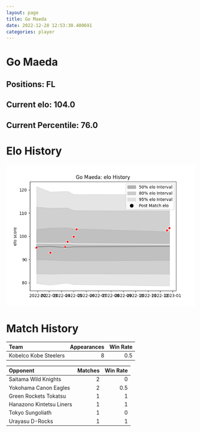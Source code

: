 ```yaml
---  
layout: page  
title: Go Maeda  
date: 2022-12-28 12:53:30.400691  
categories: player  
---
```

# Go Maeda

## Positions: FL

## Current elo: 104.0

## Current Percentile: 76.0

# Elo History


![elo history](history_GoMaeda.png)
# Match History


| Team                  |   Appearances |   Win Rate |
|:----------------------|--------------:|-----------:|
| Kobelco Kobe Steelers |             8 |        0.5 |

| Opponent                 |   Matches |   Win Rate |
|:-------------------------|----------:|-----------:|
| Saitama Wild Knights     |         2 |        0   |
| Yokohama Canon Eagles    |         2 |        0.5 |
| Green Rockets Tokatsu    |         1 |        1   |
| Hanazono Kintetsu Liners |         1 |        1   |
| Tokyo Sungoliath         |         1 |        0   |
| Urayasu D-Rocks          |         1 |        1   |